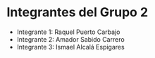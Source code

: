 # Integrantes del Grupo 2
- Integrante 1: Raquel Puerto Carbajo
- Integrante 2: Amador Sabido Carrero
- Integrante 3: Ismael Alcalá Espigares
